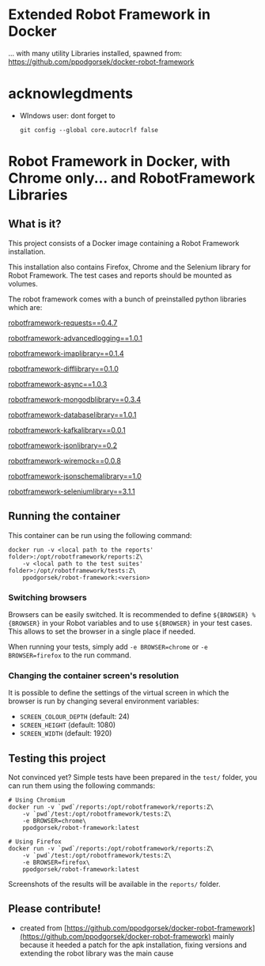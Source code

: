 # Extended Robot Framework in Docker 

... with many utility Libraries installed, spawned from:
https://github.com/ppodgorsek/docker-robot-framework

# acknowlegdments

* WIndows user: dont forget to 

      git config --global core.autocrlf false

# Robot Framework in Docker, with Chrome only... and RobotFramework Libraries

## What is it?

This project consists of a Docker image containing a Robot Framework installation. 

This installation also contains Firefox, Chrome and the Selenium library for Robot Framework. The test cases and reports should be mounted as volumes.

The robot framework comes with a bunch of preinstalled python libraries which are:


[robotframework-requests==0.4.7](http://robotframework.org/SeleniumLibrary/SeleniumLibrary.html)

[robotframework-advancedlogging==1.0.1](https://github.com/peterservice-rnd/robotframework-advancedlogging)

[robotframework-imaplibrary==0.1.4](https://rickypc.github.io/robotframework-imaplibrary/doc/ImapLibrary.html)

[robotframework-difflibrary==0.1.0](https://bulkan.github.io/robotframework-difflibrary/)

[robotframework-async==1.0.3](https://pypi.python.org/pypi/robotframework-async) 

[robotframework-mongodblibrary==0.3.4](http://mahartma.github.io/robotframework-mongodblibrary/de.codecentric.robot.mongodblibrary.keywords.MongodbLibrary.html)

[robotframework-databaselibrary==1.0.1](https://franz-see.github.io/Robotframework-Database-Library/api/1.0.1/DatabaseLibrary.html)

[robotframework-kafkalibrary==0.0.1](https://rawgit.com/s4int/robotframework-KafkaLibrary/master/doc/KafkaLibrary.html)

[robotframework-jsonlibrary==0.2](https://nottyo.github.io/robotframework-jsonlibrary/JSONLibrary.html)

[robotframework-wiremock==0.0.8](https://tyrjola.github.io/docs/robotframework-wiremock.html)

[robotframework-jsonschemalibrary==1.0](https://github.com/jstaffans/robotframework-jsonschemalibrary)

[robotframework-seleniumlibrary==3.1.1](http://robotframework.org/SeleniumLibrary/SeleniumLibrary.html)
 
 
## Running the container

This container can be run using the following command:

    docker run -v <local path to the reports' folder>:/opt/robotframework/reports:Z\
        -v <local path to the test suites' folder>:/opt/robotframework/tests:Z\
        ppodgorsek/robot-framework:<version>

### Switching browsers

Browsers can be easily switched. It is recommended to define `${BROWSER} %{BROWSER}` in your Robot variables and to use `${BROWSER}` in your test cases. This allows to set the browser in a single place if needed.

When running your tests, simply add `-e BROWSER=chrome` or `-e BROWSER=firefox` to the run command.

### Changing the container screen's resolution

It is possible to define the settings of the virtual screen in which the browser is run by changing several environment variables:

* `SCREEN_COLOUR_DEPTH` (default: 24)
* `SCREEN_HEIGHT` (default: 1080)
* `SCREEN_WIDTH` (default: 1920)

## Testing this project

Not convinced yet? Simple tests have been prepared in the `test/` folder, you can run them using the following commands:

    # Using Chromium
    docker run -v `pwd`/reports:/opt/robotframework/reports:Z\
        -v `pwd`/test:/opt/robotframework/tests:Z\
        -e BROWSER=chrome\
        ppodgorsek/robot-framework:latest
    
    # Using Firefox
    docker run -v `pwd`/reports:/opt/robotframework/reports:Z\
        -v `pwd`/test:/opt/robotframework/tests:Z\
        -e BROWSER=firefox\
        ppodgorsek/robot-framework:latest

Screenshots of the results will be available in the `reports/` folder.

## Please contribute!


 * created from [https://github.com/ppodgorsek/docker-robot-framework](https://github.com/ppodgorsek/docker-robot-framework) mainly because it heeded a patch for the apk installation, fixing versions and extending the robot library was the main cause
